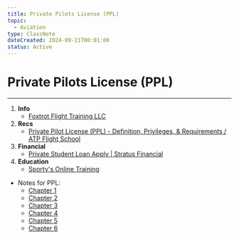 ```yaml
---
title: Private Pilots License (PPL)
topic:
  - Aviation
type: ClassNote
dateCreated: 2024-09-21T00:01:00
status: Active
---
```

# Private Pilots License (PPL)
___
1. **Info**
    - [Foxtrot Flight Training LLC](https://www.foxtrotflighttraining.com/)
2. **Recs**
    - [Private Pilot License (PPL) - Definition, Privileges, & Requirements / ATP Flight School](https://atpflightschool.com/become-a-pilot/flight-training/private-pilot-license.html)
3. **Financial**
    - [Private Student Loan Apply | Stratus Financial](https://stratus.finance/apply-pilot-student-loan/)
4. **Education** 
    - [Sporty's Online Training](https://courses.sportys.com/training/portal/course/PRIVATE/welcome)

- Notes for PPL:
    - [Chapter 1](PPL%20-%20Chapter%201.md)
    - [Chapter 2](PPL%20-%20Chapter%202.md)   
    - [Chapter 3](PPL%20-%20Chapter%203.md)
    - [Chapter 4](PPL%20-%20Chapter%204.md)
    - [Chapter 5](PPL%20-%20Chapter%205.md)
    - [Chapter 6](PPL%20-%20Chapter%206.md)
